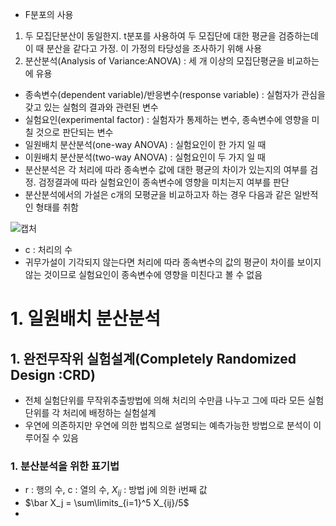 - F분포의 사용
1. 두 모집단분산이 동일한지. t분포를 사용하여 두 모집단에 대한 평균을 검증하는데 이 때 분산을 같다고 가정. 이 가정의 타당성을 조사하기 위해 사용
2. 분산분석(Analysis of Variance:ANOVA) : 세 개 이상의 모집단평균을 비교하는에 유용
- 종속변수(dependent variable)/반응변수(response variable) : 실험자가 관심을 갖고 있는 실험의 결과와 관련된 변수
- 실험요인(experimental factor) : 실험자가 통제하는 변수, 종속변수에 영향을 미칠 것으로 판단되는 변수
- 일원배치 분산분석(one-way ANOVA) : 실험요인이 한 가지 일 때
- 이원배치 분산분석(two-way ANOVA) : 실험요인이 두 가지 일 때
- 분산분석은 각 처리에 따라 종속변수 값에 대한 평균의 차이가 있는지의 여부를 검정. 검정결과에 따라 실험요인이 종속변수에 영향을 미치는지 여부를 판단
- 분산분석에서의 가설은 c개의 모평균을 비교하고자 하는 경우 다음과 같은 일반적인 형태를 취함

![캡처](https://user-images.githubusercontent.com/80622859/183642839-8e7712bc-ea90-4e8f-b627-dcc18f929653.PNG)

- c : 처리의 수
- 귀무가설이 기각되지 않는다면 처리에 따라 종속변수의 값의 평균이 차이를 보이지 않는 것이므로 실험요인이 종속변수에 영향을 미친다고 볼 수 없음

# 1. 일원배치 분산분석

## 1. 완전무작위 실험설계(Completely Randomized Design :CRD)
- 전체 실험단위를 무작위추출방법에 의해 처리의 수만큼 나누고 그에 따라 모든 실험단위를 각 처리에 배정하는 실험설계
- 우연에 의존하지만 우연에 의한 법칙으로 설명되는 예측가능한 방법으로 분석이 이루어질 수 있음

### 1. 분산분석을 위한 표기법
- r : 행의 수, c : 열의 수, $X_{ij}$ : 방법 j에 의한 i번째 값
- $\bar X_j = \sum\limits_{i=1}^5 X_{ij}/5$
- 
